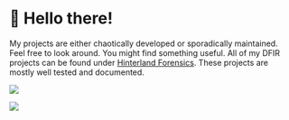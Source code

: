 # 👋 Hello there!
My projects are either chaotically developed or sporadically maintained. Feel free to look around. You might find something useful. All of my DFIR projects can be found under [Hinterland Forensics](https://github.com/stars/cuhsat/lists/hinterland-forensics). These projects are mostly well tested and documented.

![](https://github-readme-stats.vercel.app/api?username=cuhsat&show_icons=true&theme=transparent&rank_icon=github&include_all_commits=true&hide=contribs&card_width=460)

![](https://github-readme-stats.vercel.app/api/top-langs/?username=cuhsat&layout=compact&theme=transparent&langs_count=6&card_width=460)
